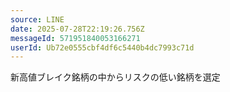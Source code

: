 ```yaml
---
source: LINE
date: 2025-07-28T22:19:26.756Z
messageId: 571951840053166271
userId: Ub72e0555cbf4df6c5440b4dc7993c71d
---
```


新高値ブレイク銘柄の中からリスクの低い銘柄を選定